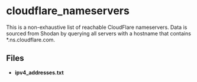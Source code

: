 # cloudflare_nameservers
This is a non-exhaustive list of reachable CloudFlare nameservers. Data is sourced from Shodan by querying all servers with a hostname that contains *.ns.cloudflare.com. 


## Files

- **ipv4_addresses.txt**

